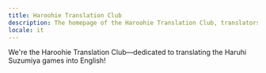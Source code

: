 ```yaml
---
title: Haroohie Translation Club
description: The homepage of the Haroohie Translation Club, translators of Haruhi Suzumiya games
locale: it
---
```


We're the Haroohie Translation Club—dedicated to translating the Haruhi Suzumiya
games into English!